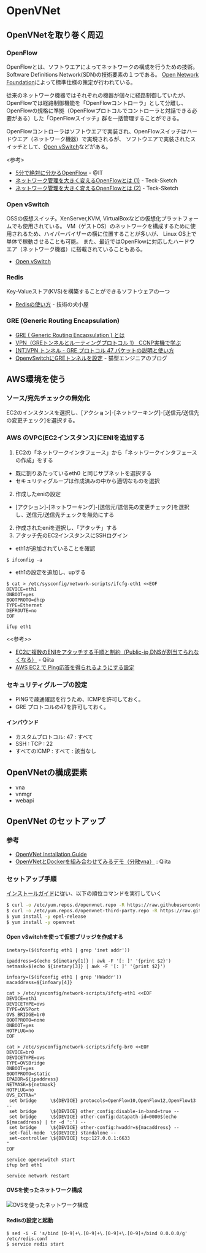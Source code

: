 # OpenVNet

## OpenVNetを取り巻く周辺

### OpenFlow

OpenFlowとは、ソフトウエアによってネットワークの構成を行うための技術。
Software Definitions Network(SDN)の技術要素の１つである。
[Open Network Foundation](https://www.opennetworking.org/)によって標準仕様の策定が行われている。

従来のネットワーク機器ではそれぞれの機器が個々に経路制御していたが、
OpenFlowでは経路制御機能を「OpenFlowコントローラ」として分離し、
OpenFlowの規格に準拠（OpenFlowプロトコルでコントローラと対話できる必要がある）した「OpenFlowスイッチ」群を一括管理することができる。

OpenFlowコントローラはソフトウエアで実装され、OpenFlowスイッチはハードウエア（ネットワーク機器）で実現されるが、
ソフトウエアで実装されたスイッチとして、[Open vSwitch](http://openvswitch.org/)などがある。

<参考>
- [5分で絶対に分かるOpenFlow](http://www.atmarkit.co.jp/ait/articles/1112/12/news117_2.html) - @IT
- [ネットワーク管理を大きく変えるOpenFlowとは (1)](http://tech-sketch.jp/2012/04/openflow-1.html) - Teck-Sketch
- [ネットワーク管理を大きく変えるOpenFlowとは (2)](http://tech-sketch.jp/2012/07/openflow2.html) - Teck-Sketch

### Open vSwitch
OSSの仮想スイッチ。XenServer,KVM, VirtualBoxなどの仮想化プラットフォームでも使用されている。
VM（ゲストOS）のネットワークを構成するために使用されるため、ハイパーバイザーの横に位置することが多いが、
Linux OS上で単体で稼動させることも可能。
また、最近ではOpenFlowに対応したハードウエア（ネットワーク機器）に搭載されていることもある。

- [Open vSwitch](http://openvswitch.org/)

### Redis
Key-Valueストア(KVS)を構築することができるソフトウェアの一つ

- [Redisの使い方](http://promamo.com/?p=3358) - 技術の犬小屋


### GRE (Generic Routing Encapsulation)

- [GRE ( Generic Routing Encapsulation ) とは](http://www.infraexpert.com/study/rp8gre.htm)
- [VPN（GREトンネルとルーティングプロトコル 1） CCNP実機で学ぶ](http://atnetwork.info/ccnp4/vpn17.html)
- [[NT]VPN トンネル - GRE プロトコル 47 パケットの説明と使い方](https://support.microsoft.com/ja-jp/kb/241251/ja)
- [OpenvSwitchにGREトンネルを設定](http://alexei-karamazov.hatenablog.com/entry/2013/11/16/180213) - 猫型エンジニアのブログ


## AWS環境を使う
### ソース/宛先チェックの無効化

EC2のインスタンスを選択し、[アクション]-[ネットワーキング]-[送信元/送信先の変更チェック]を選択する。


### AWS のVPC(EC2インスタンス)にENIを追加する

1. EC2の「ネットワークインタフェース」から「ネットワークインタフェースの作成」をする
  - 既に割りあたっているeth0 と同じサブネットを選択する
  - セキュリティグループは作成済みの中から適切なものを選択
2. 作成したeniの設定
  - [アクション]-[ネットワーキング]-[送信元/送信先の変更チェック]を選択し、送信元/送信先チェックを無効にする
2. 作成されたeniを選択し、「アタッチ」する
3. アタッチ先のEC2インスタンスにSSHログイン
  - eth1が追加されていることを確認
```
$ ifconfig -a
```

  - eth1の設定を追加し、upする  

```
$ cat > /etc/sysconfig/network-scripts/ifcfg-eth1 <<EOF
DEVICE=eth1
ONBOOT=yes
BOOTPROTO=dhcp
TYPE=Ethernet
DEFROUTE=no
EOF

ifup eth1
```

<<参考>>
- [EC2に複数のENIをアタッチする手順と制約（Public-ip,DNSが割当てられなくなる）](http://qiita.com/kaojiri/items/94bc62c7b003367b5e46) - Qiita
- [AWS EC2 で Ping応答を得られるようにする設定](http://www.checksite.jp/aws-ec2-icmp-rule/)

### セキュリティグループの設定

- PINGで疎通確認を行うため、ICMPを許可しておく。
- GRE プロトコルの47を許可しておく。

#### インバウンド

- カスタムプロトコル: 47 : すべて
- SSH : TCP : 22
- すべてのICMP : すべて : 該当なし


## OpenVNetの構成要素
- vna
- vnmgr
- webapi

## OpenVNet のセットアップ

### 参考
- [OpenVNet Installation Guide](http://openvnet.org/installation/)
- [OpenVNetとDockerを組み合わせてみるデモ（分散vna）](http://qiita.com/qb0c80aE/items/8d176bdf4d2460849ed9) : Qiita

### セットアップ手順

[インストールガイド](http://openvnet.org/installation/)に従い、以下の順位コマンドを実行していく

```Shell:create_br0.sh
$ curl -o /etc/yum.repos.d/openvnet.repo -R https://raw.githubusercontent.com/axsh/openvnet/master/deployment/yum_repositories/stable/openvnet.repo
$ curl -o /etc/yum.repos.d/openvnet-third-party.repo -R https://raw.githubusercontent.com/axsh/openvnet/master/deployment/yum_repositories/stable/openvnet-third-party.repo
$ yum install -y epel-release
$ yum install -y openvnet
```

#### Open vSwitchを使って仮想ブリッジを作成する

```
inetary=($(ifconfig eth1 | grep 'inet addr'))
 
ipaddress=$(echo ${inetary[1]} | awk -F '[: ]' '{print $2}')
netmask=$(echo ${inetary[3]} | awk -F '[: ]' '{print $2}')
 
infoary=($(ifconfig eth1 | grep 'HWaddr'))
macaddress=${infoary[4]}
 
cat > /etc/sysconfig/network-scripts/ifcfg-eth1 <<EOF
DEVICE=eth1
DEVICETYPE=ovs
TYPE=OVSPort
OVS_BRIDGE=br0
BOOTPROTO=none
ONBOOT=yes
HOTPLUG=no
EOF
 
cat > /etc/sysconfig/network-scripts/ifcfg-br0 <<EOF
DEVICE=br0
DEVICETYPE=ovs
TYPE=OVSBridge
ONBOOT=yes
BOOTPROTO=static
IPADDR=${ipaddress}
NETMASK=${netmask}
HOTPLUG=no
OVS_EXTRA="
 set bridge     \${DEVICE} protocols=OpenFlow10,OpenFlow12,OpenFlow13 --
 set bridge     \${DEVICE} other_config:disable-in-band=true --
 set bridge     \${DEVICE} other-config:datapath-id=0000$(echo ${macaddress} | tr -d ':') --
 set bridge     \${DEVICE} other-config:hwaddr=${macaddress} --
 set-fail-mode  \${DEVICE} standalone --
 set-controller \${DEVICE} tcp:127.0.0.1:6633
"
EOF

service openvswitch start
ifup br0 eth1

service network restart
```

#### OVSを使ったネットワーク構成
![OVSを使ったネットワーク構成](http://bl.ocks.org/mao172/raw/b6660f9cb1b73a0b600d/network_01.png)

#### Redisの設定と起動

```
$ sed -i -E 's/bind [0-9]+\.[0-9]+\.[0-9]+\.[0-9]+/bind 0.0.0.0/g' /etc/redis.conf
$ service redis start
```

